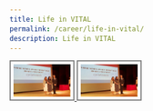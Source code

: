 ```yaml
---
title: Life in VITAL
permalink: /career/life-in-vital/
description: Life in VITAL
---
```

 <html>
    <head>
    <meta charset="utf-8">
    <title>Life in VITAL</title>
    <style>
       img {
         width: 100px;
				 border: 2px solid gray;
				 padding: 5px;
       }
       img:hover {
          box-shadow: 0 0 2px 1px rgba(0, 0, 0, 0.5);
       }
    </style>
    </head>
    <body> 
    	<a href="/images/Media/InPersonTownhall2022_Image3.jpg">
    	  <img src="/images/Media/InPersonTownhall2022_Image3.jpg">
    	</a>
    	<a href="/images/Media/InPersonTownhall2022_Image3.jpg">
    	  <img src="/images/Media/InPersonTownhall2022_Image3.jpg">
    	</a>    	
    </body>
    </html>